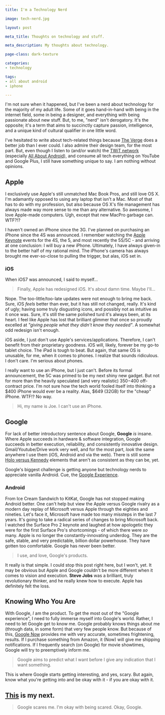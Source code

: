 ```yaml
---
title: I'm a Technology Nerd

image: tech-nerd.jpg

layout: post

meta_title: Thoughts on technology and stuff.

meta_description: My thoughts about technology.

page-class: dark-texture

categories:
- technology

tags:
- all about android
- iphone

---
```


I'm not sure when it happened, but I've been a nerd about technology for the majority of my adult life. Some of it goes hand-in-hand with being in the internet field, some in being a designer, and everything with being passionate about new stuff. But, to me, "nerd" isn't derogatory. It's the opposite; it's a term that aims to succinctly capture passion, intelligence, and a unique kind of cultural qualifier in one little word.

I've hesitated to write about tech-related things because <a href="http://verge.com" title="The Verge">The Verge</a> does a better job than I ever could. I also admire their design team, for the most part. But, even though I listen to (and/or watch) the <a href="http://twit.tv/" title="This Week in Tech">TWiT network</a> (especially <a href="http://twit.tv/show/all-about-android/" title="All About Android on TWiT">All About Android</a>), and consume all tech everything on YouTube and Google Plus, I still have something unique to say. I am nothing without opinions.
 
## Apple
I exclusively use Apple's still unmatched Mac Book Pros, and still love OS X. I'm adamantly opposed to using any laptop that isn't a Mac. Most of that has to do with my profession, but also because OS X's file management has always made way more sense to me than any alternative. So awesome, I love Apple-made computers. Ugh, except that new MacPro garbage can. WTF?!?

I haven't owned an iPhone since the 3G. I've planned on purchasing an iPhone since the 4S was announced. I remember watching the <a href="http://www.apple.com/apple-events/" title="Apple Events">Apple Keynote</a> events for the 4S, the 5, and most recently the 5S/5C - and arriving at one conclusion: I will buy a new iPhone. Ultimately, I have always given-in to the better half of my rational mind. The iPhone's camera has always brought me ever-so-close to pulling the trigger, but alas, iOS set in.

### iOS
When iOS7 was announced, I said to myself...

> Finally, Apple has redesigned iOS. It's about damn time. Maybe I'll...

Nope. The too-little/too-late updates were not enough to bring me back. Sure, iOS _feels_ better than ever, but it has still not changed, really. It's kind of ugly; having some truly disgusting icons, and possibly not as intuitive as it once was. Sure, it's still the same polished turd it's always been, at its heart. I feel like Apple has lost that brilliant glimmer that once so proudly excelled at _"giving people what they didn't know they needed"_. A somewhat odd redesign isn't enough.

iOS aside, I just don't use Apple's services/applications. Therefore, I can't benefit from their proprietary goodness. iOS will, likely, forever be my go-to tablet choice. The iPad is tough to beat. But again, that same OS is unusable, for me, when it comes to phones. I realize that sounds ridiculous. I don't care. I'm serious about phones.

I really want to use an iPhone, but I just can't. Before its formal announcement, the 5C was primed to be my next shiny new gadget. But not for more than the heavily speculated (and very realistic) $350-$400 off-contract price. I'm not sure how the tech world fooled itself into thinking a $400 iPhone would ever be a reality. Alas, $649 (32GB) for the "cheap" iPhone. WTF!? No way.

> Hi, my name is Joe. I can't use an iPhone.

## Google
For lack of better introductory sentence about Google, __Google__ _is_ insane. Where Apple succeeds in hardware &amp; software integration, Google succeeds in better execution, reliability, and consistently innovative design.  Gmail/Youtube/Drive work very well, and for the most part, _look_ the same anywhere I use them (iOS, Android and via the web). There is still some <a href="http://www.theverge.com/2013/1/24/3904134/google-redesign-how-larry-page-engineered-beautiful-revolution" title="Unifying Holo and Kennedy">Holo versus Kennedy</a> elements that aren't as consistent as they can be, yet.

Google's biggest challenge is getting anyone but technology nerds to appreciate vanilla Android. Cue, the <a href="http://www.theverge.com/2013/11/5/5069310/the-nexus-5-isnt-pure-android-its-pure-google" title="The Verge on Pure Google">Google Experience</a>.

### Android
From Ice Cream Sandwich to KitKat, Google has not stopped making Android better. One can't help but view the Apple versus Google rivalry as a modern day replay of Microsoft versus Apple through the eighties and nineties. Let's face it, Microsoft have made too many missteps in the last 7 years. It's going to take a radical series of changes to bring Microsoft back. I watched the Surface Pro 2 keynote and laughed at how apologetic they were for the first Surface Pro's shortcomings - of which there were _so_ many. Apple is no longer the constantly-innovating underdog. They are the safe, stable, and very predictable, billion dollar powerhouse. They have gotten too comfortable. Google has never been better.

> I use, and love, Google's products.

It really is that simple. I could stop this post right here, but I won't, yet. It may be obvious but Apple and Google couldn't be more different when it comes to vision and execution. __Steve Jobs__ was a brilliant, truly revolutionary thinker, and he really knew how to execute. Apple has definitely felt the loss.

## Knowing Who You Are
With Google, _I_ am the product. To get the most out of the "Google experience", I need to fully immerse myself into Google's world. Rather, I need to let Google get to know me. Google probably knows things about me (through data, in some form) that very few people know. But because of this, <a href="http://www.google.com/landing/now/" title="Google Now">Google Now</a> provides me with very accurate, sometimes frightening, results. If I purchase something from Amazon, it (Now) will give me shipping notifications. If I frequently search (on Google) for movie showtimes, Google will try to preemptively inform me.

> Google aims to predict what I want before I give any indication that I want something.

This is where Google starts getting interesting, and yes, scary. But again, know what you're getting into and be okay with it - if you are okay with it.

<h2><a href="http://www.google.com/nexus/5/" title="Nexus 5">This</a> is my next.</h2>

> Google scares me. I'm okay with being scared. Okay, Google.
